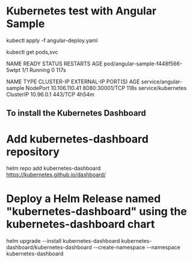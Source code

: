 # Kubernetes test with Angular Sample

kubectl apply -f angular-deploy.yaml

kubectl get pods,svc

NAME                                READY   STATUS    RESTARTS   AGE
pod/angular-sample-f448f566-5wtpt   1/1     Running   0          117s

NAME                     TYPE        CLUSTER-IP      EXTERNAL-IP   PORT(S)          AGE
service/angular-sample   NodePort    10.106.110.41   <none>        8080:30001/TCP   118s
service/kubernetes       ClusterIP   10.96.0.1       <none>        443/TCP          4h54m

## To install the Kubernetes Dashboard

# Add kubernetes-dashboard repository
helm repo add kubernetes-dashboard https://kubernetes.github.io/dashboard/
# Deploy a Helm Release named "kubernetes-dashboard" using the kubernetes-dashboard chart
helm upgrade --install kubernetes-dashboard kubernetes-dashboard/kubernetes-dashboard --create-namespace --namespace kubernetes-dashboard